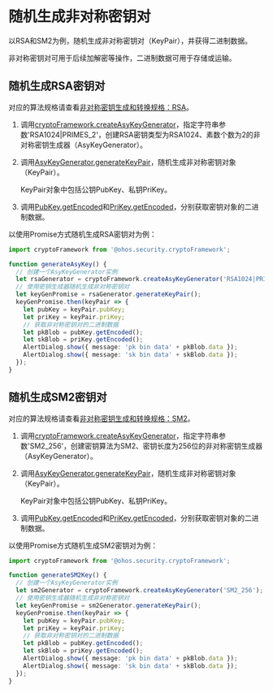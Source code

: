 # 随机生成非对称密钥对


以RSA和SM2为例，随机生成非对称密钥对（KeyPair），并获得二进制数据。


非对称密钥对可用于后续加解密等操作，二进制数据可用于存储或运输。


## 随机生成RSA密钥对

对应的算法规格请查看[非对称密钥生成和转换规格：RSA](crypto-asym-key-generation-conversion-spec.md#rsa)。

1. 调用[cryptoFramework.createAsyKeyGenerator](../../reference/apis-crypto-architecture-kit/js-apis-cryptoFramework.md#cryptoframeworkcreateasykeygenerator)，指定字符串参数'RSA1024|PRIMES_2'，创建RSA密钥类型为RSA1024、素数个数为2的非对称密钥生成器（AsyKeyGenerator）。

2. 调用[AsyKeyGenerator.generateKeyPair](../../reference/apis-crypto-architecture-kit/js-apis-cryptoFramework.md#generatekeypair-1)，随机生成非对称密钥对象（KeyPair）。
   
   KeyPair对象中包括公钥PubKey、私钥PriKey。

3. 调用[PubKey.getEncoded](../../reference/apis-crypto-architecture-kit/js-apis-cryptoFramework.md#getencoded)和[PriKey.getEncoded](../../reference/apis-crypto-architecture-kit/js-apis-cryptoFramework.md#getencoded)，分别获取密钥对象的二进制数据。

以使用Promise方式随机生成RSA密钥对为例：

```ts
import cryptoFramework from '@ohos.security.cryptoFramework';

function generateAsyKey() {
  // 创建一个AsyKeyGenerator实例
  let rsaGenerator = cryptoFramework.createAsyKeyGenerator('RSA1024|PRIMES_2');
  // 使用密钥生成器随机生成非对称密钥对
  let keyGenPromise = rsaGenerator.generateKeyPair();
  keyGenPromise.then(keyPair => {
    let pubKey = keyPair.pubKey;
    let priKey = keyPair.priKey;
    // 获取非对称密钥对的二进制数据
    let pkBlob = pubKey.getEncoded();
    let skBlob = priKey.getEncoded();
    AlertDialog.show({ message: 'pk bin data' + pkBlob.data });
    AlertDialog.show({ message: 'sk bin data' + skBlob.data });
  });
}
```


## 随机生成SM2密钥对

对应的算法规格请查看[非对称密钥生成和转换规格：SM2](crypto-asym-key-generation-conversion-spec.md#sm2)。

1. 调用[cryptoFramework.createAsyKeyGenerator](../../reference/apis-crypto-architecture-kit/js-apis-cryptoFramework.md#cryptoframeworkcreateasykeygenerator)，指定字符串参数'SM2_256'，创建密钥算法为SM2、密钥长度为256位的非对称密钥生成器（AsyKeyGenerator）。

2. 调用[AsyKeyGenerator.generateKeyPair](../../reference/apis-crypto-architecture-kit/js-apis-cryptoFramework.md#generatekeypair-1)，随机生成非对称密钥对象（KeyPair）。
   
   KeyPair对象中包括公钥PubKey、私钥PriKey。

3. 调用[PubKey.getEncoded](../../reference/apis-crypto-architecture-kit/js-apis-cryptoFramework.md#getencoded)和[PriKey.getEncoded](../../reference/apis-crypto-architecture-kit/js-apis-cryptoFramework.md#getencoded)，分别获取密钥对象的二进制数据。

以使用Promise方式随机生成SM2密钥对为例：

```ts
import cryptoFramework from '@ohos.security.cryptoFramework';

function generateSM2Key() {
  // 创建一个AsyKeyGenerator实例
  let sm2Generator = cryptoFramework.createAsyKeyGenerator('SM2_256');
  // 使用密钥生成器随机生成非对称密钥对
  let keyGenPromise = sm2Generator.generateKeyPair();
  keyGenPromise.then(keyPair => {
    let pubKey = keyPair.pubKey;
    let priKey = keyPair.priKey;
    // 获取非对称密钥对的二进制数据
    let pkBlob = pubKey.getEncoded();
    let skBlob = priKey.getEncoded();
    AlertDialog.show({ message: 'pk bin data' + pkBlob.data });
    AlertDialog.show({ message: 'sk bin data' + skBlob.data });
  });
}
```
